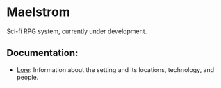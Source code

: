# Maelstrom
Sci-fi RPG system, currently under development.

## Documentation:
- [Lore](/lore.md): Information about the setting and its locations, technology, and people.
